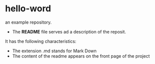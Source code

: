 # hello-word
an example repository.

- The **README** file serves ad a description of the reposit.

It has the following characteristics:
- The extension .md stands for Mark Down
- The content of the readme appears on the front page of the project
